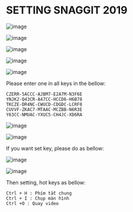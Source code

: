# SETTING SNAGGIT 2019

![image](https://user-images.githubusercontent.com/71063877/194331372-01003e15-07df-48b3-8a79-16862b217cb6.png)

![image](https://user-images.githubusercontent.com/71063877/194331498-ffd30689-e986-4517-ace3-ee418e48c87d.png)

![image](https://user-images.githubusercontent.com/71063877/194331862-450638a5-b362-457c-a838-a38eddf7e4e4.png)

![image](https://user-images.githubusercontent.com/71063877/194331971-053cfdf1-00c5-4e5a-b4d9-7ef86d7f17c6.png)

![image](https://user-images.githubusercontent.com/71063877/194332040-2139ceda-0cd9-4aa0-b2a7-b1125c41de12.png)

Please enter one in all keys in the bellow:
```
CZERR-5ACCC-AJBM7-E2A7M-N3F6E
YNJK2-Q43CR-A47CC-HCCD6-H6B78
TKCZE-DR4NC-CWUCD-CDGDC-LCRF8
CUVVF-ZKAC7-MTAAC-MCZBB-N6R3E
Y63CC-NMUAC-YXUC5-CH4JC-XD6RA
```

![image](https://user-images.githubusercontent.com/71063877/194332234-0d36d640-700e-4ad7-a55d-c89744de219a.png)

![image](https://user-images.githubusercontent.com/71063877/194332502-ca5482fa-0e16-4c72-9b27-d2488b01ee6c.png)

If you want set key, please do as bellow:

![image](https://user-images.githubusercontent.com/71063877/194332809-149af110-9726-4d7f-9601-853a44a68a2c.png)


![image](https://user-images.githubusercontent.com/71063877/194333266-c7ba5743-e37c-40af-a3e3-986e6ccfc782.png)

Then setting, hot keys as bellow:

```
Ctrl + H : Phím tắt chung
Ctrl + I : Chụp màn hình
Ctrl +O : Quay video
```


